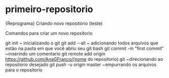 # primeiro-repositorio
{Reprograma} Criando novo repositório (teste)

Comandos para criar um novo repositorio

git init  ~ inicializando o git
git add --all ~ adicionando todos arquivos que estão na pasta em que você abriu seu git bash
git commit -m "first commit" ~inserindo um comentario
git remote add origin https://github.com/AnaGFranco/(nome do repositorio).git ~direcionando ao repositorio desejado
git push -u origin master ~empurrando os arquivos para o repositorio

